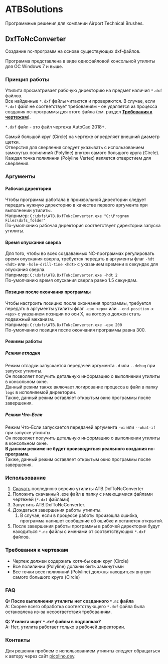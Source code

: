 # ATBSolutions
Программные решения для компании Airport Technical Brushes.

## DxfToNcConverter
Создание nc-программ на основе существующих dxf-файлов.

Программа представлена в виде однофайловой консольной утилиты для ОС Windows 7 и выше.

### Принцип работы
Утилита просматривает рабочую директорию на предмет наличия `*.dxf` файлов.  
Все найденные `*.dxf` файлы читаются и проверяются. В случае, если `*.dxf` файл не соответствует требованиям - он удаляется из процесса создания nc-программы для этого файла (см. раздел **[Требования к чертежам](#Требования-к-чертежам)**).  

`*.dxf` файл - это файл чертежа AutoCad 2018+.

Самый большой круг (Circle) на чертеже определяет внешний диаметр щетки.  
Отверстия для сверления следует указывать с использованием замкнутых полилиний (Polyline) внутри самого большого круга (Circle).  
Каждая точка полилинии (Polyline Vertex) является отверстием для сверления.


### Аргументы
#### Рабочая директория
Чтобы программа работала в произвольной директории следует передать нужную директорию в качестве первого аргумента при выполнении утилиты.  
Например: `C:\dxfs\ATB.DxfToNcConverter.exe "C:\Program Files\dxfs_folder"`  
По-умолчанию рабочая директория соответствует директории запуска утилиты.

#### Время опускания сверла
Для того, чтобы во всех создаваемых NC-программах регулировать время опускания сверла, требуется передать в аргументы флаг `-hdt <hdt>` или `-hole-drill-time <hdt>` с указанием времени в секундах для опускания сверла.  
Например: `C:\dxfs\ATB.DxfToNcConverter.exe -hdt 2`  
По-умолчанию время опускания сверла равно 1.5 секундам.

#### Позиция после окончания программы
Чтобы настроить позицию после окончания программы, требуется передать в аргументы утилиты флаг `-epx <epx>` или `--end-position-x <epx>` с указанием позиции по оси X, на которую должен стать подвижный механизм.  
Например: `C:\dxfs\ATB.DxfToNcConverter.exe -epx 200`  
По-умолчанию позиция после окончания программы равна 300.

#### Режимы работы
##### Режим отладки
Режим отладки запускается передачей аргумента `-d` или `--debug` при запуске утилиты.  
Он позволяет получить детальную информацию о выполнении утилиты в консольном окне.  
Данный режим также включает логирование процесса в файл в папку `logs` в исполняемой директории.  
Также, данный режим оставляет открытым окно программы после завершения.  

##### Режим Что-Если
Режим Что-Если запускается передачей аргумента `-wi` или `--what-if` при запуске утилиты.  
Он позволяет получить детальную информацию о выполнении утилиты в консольном окне.  
**В данном режиме не будет производиться реального создания nc-программ.**  
Также, данный режим оставляет открытым окно программы после завершения.  

### Использование
1. [Скачать](https://github.com/picolino/ATBSolutions/releases) последнюю версию утилиты ATB.DxfToNcConverter
1. Положить скачанный .exe файл в папку с имеющимися файлами чертежей (`*.dxf` файлами)
1. Запустить ATB.DxfToNcConverter.
1. Дождаться завершения работы утилиты.
    1. В случае, если в процессе работы произошла ошибка, программа напишет сообщение об ошибке и останется открытой.
1. После завершения работы программы в рабочей директории будут находиться `*.nc` файлы с именами от соответствующих `*.dxf` файлов.

### Требования к чертежам
- Чертеж должен содержать хотя-бы один круг (Circle)
- Все полилинии (Polyline) должны быть замкнутыми
- Все точки всех полилиний (Polyline) должны находиться внутри самого большого круга (Circle)

### FAQ
**Q: После выполнения утилиты нет созданного `*.nc` файла**  
A: Скорее всего обработка соответствующего `*.dxf` файла была остановлена из-за несоответствия требованиям.

**Q: Утилита ищет `*.dxf` файлы в подпапках?**  
A: Нет, утилита работает только в рабочей директории.

### Контакты
Для решения проблем с использованием утилиты следует обращаться к автору через сайт [picolino.dev](https://picolino.dev).
